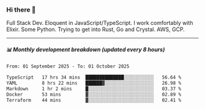 ### Hi there 👋

Full Stack Dev. Eloquent in JavaScript/TypeScript. I work comfortably with Elixir. Some Python. Trying to get into Rust, Go and Crystal. AWS, GCP.

***

##### 📊 Monthly development breakdown (updated every 8 hours)

<!--START_SECTION:waka-->

```txt
From: 01 September 2025 - To: 01 October 2025

TypeScript   17 hrs 34 mins  ██████████████░░░░░░░░░░░   56.64 %
YAML         8 hrs 22 mins   ██████▓░░░░░░░░░░░░░░░░░░   26.98 %
Markdown     1 hr 2 mins     █░░░░░░░░░░░░░░░░░░░░░░░░   03.37 %
Docker       53 mins         ▓░░░░░░░░░░░░░░░░░░░░░░░░   02.89 %
Terraform    44 mins         ▓░░░░░░░░░░░░░░░░░░░░░░░░   02.41 %
```

<!--END_SECTION:waka-->
